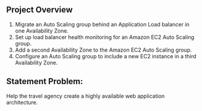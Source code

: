 ## Project Overview

1. Migrate an Auto Scaling group behind an Application Load balancer in one Availability Zone.
2. Set up load balancer health monitoring for an Amazon EC2 Auto Scaling group.
3. Add a second Availability Zone to the Amazon EC2 Auto Scaling group.
4. Configure an Auto Scaling group to include a new EC2 instance in a third Availability Zone.

## Statement Problem:

Help the travel agency create a highly available web application architecture.
